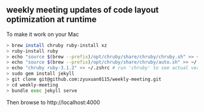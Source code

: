 ## weekly meeting updates of code layout optimization at runtime
To make it work on your Mac
```bash
> brew install chruby ruby-install xz
> ruby-install ruby
> echo "source $(brew --prefix)/opt/chruby/share/chruby/chruby.sh" >> ~/.zshrc
> echo "source $(brew --prefix)/opt/chruby/share/chruby/auto.sh" >> ~/.zshrc
> echo "chruby ruby-3.1.2" >> ~/.zshrc # run 'chruby' to see actual version
> sudo gem install jekyll
> git clone git@github.com:zyuxuan0115/weekly-meeting.git
> cd weekly-meeting
> bundle exec jekyll serve
```
Then browse to http://localhost:4000
